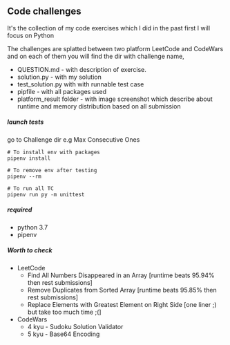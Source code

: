 ## Code challenges
It's the collection of my code exercises which I did in the past first I will focus on Python


The challenges are splatted between two platform LeetCode and CodeWars 
and on each of them you will find the dir with challenge name, 
* QUESTION.md - with description of exercise.
* solution.py - with my solution 
* test_solution.py with with runnable test case
* pipfile - with all packages used
* platform_result folder - with image screenshot which describe about runtime and memory 
distribution based on all submission


##### launch tests
go to Challenge dir e.g Max Consecutive Ones

```
# To install env with packages
pipenv install 

# To remove env after testing
pipenv --rm

# To run all TC
pipenv run py -m unittest
```


##### required
* python 3.7
* pipenv

##### Worth to check
* LeetCode
    * Find All Numbers Disappeared in an Array
    [runtime beats 95.94% then rest submissions]
    * Remove Duplicates from Sorted Array 
    [runtime beats 95.85% then rest submissions]
    * Replace Elements with Greatest Element on Right Side
    [one liner ;) but take too much time ;(]
* CodeWars
    * 4 kyu - Sudoku Solution Validator
    * 5 kyu - Base64 Encoding
    
